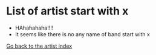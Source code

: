 # List of artist start with x
- HAhahahaha!!!!
- It seems like there is no any name of band start with x

[Go back to the artist index](https://../index.md)
